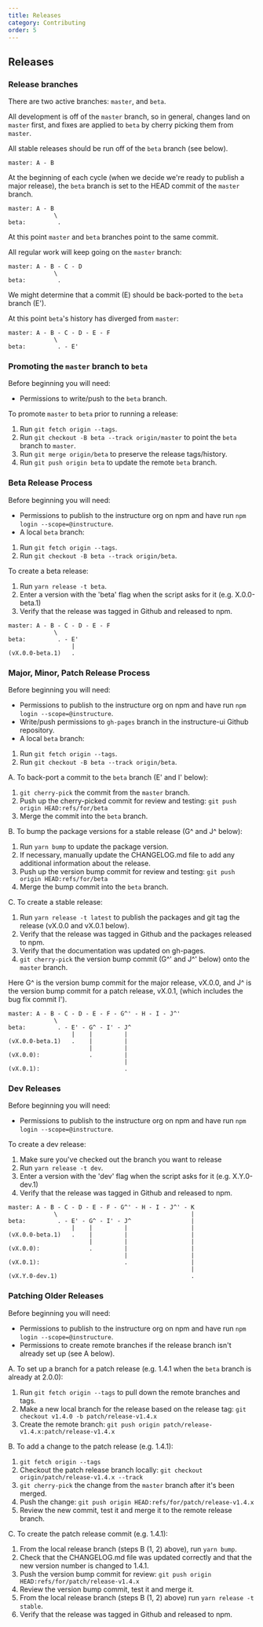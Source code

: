 ```yaml
---
title: Releases
category: Contributing
order: 5
---
```


## Releases

### Release branches

There are two active branches: `master`, and `beta`.

All development is off of the `master` branch, so in general, changes land on `master` first,
and fixes are applied to `beta` by cherry picking them from `master`.

All stable releases should be run off of the `beta` branch (see below).

```text
master: A - B
```

At the beginning of each cycle (when we decide we're ready to publish a major release), the
`beta` branch is set to the HEAD commit of the `master` branch.


```text
master: A - B
             \
beta:         .
```

At this point `master` and `beta` branches point to the same
commit.

All regular work will keep going on the `master` branch:

```text
master: A - B - C - D
             \
beta:         .
```

We might determine that a commit (E) should be back-ported to the
`beta` branch (E').

At this point `beta`'s history has diverged from `master`:

```text
master: A - B - C - D - E - F
             \
beta:         . - E'
```

### Promoting the `master` branch to `beta`

Before beginning you will need:

- Permissions to write/push to the `beta` branch.

To promote `master` to `beta` prior to running a release:

1. Run `git fetch origin --tags`.
1. Run `git checkout -B beta --track origin/master` to point the `beta` branch to `master`.
1. Run `git merge origin/beta` to preserve the release tags/history.
1. Run `git push origin beta` to update the remote `beta` branch.


### Beta Release Process

Before beginning you will need:

- Permissions to publish to the instructure org on npm and have run `npm login --scope=@instructure`.
- A local `beta` branch:

1. Run `git fetch origin --tags`.
1. Run `git checkout -B beta --track origin/beta`.

To create a beta release:

1. Run `yarn release -t beta`.
1. Enter a version with the 'beta' flag when the script asks for it (e.g. X.0.0-beta.1)
1. Verify that the release was tagged in Github and released to npm.

```text
master: A - B - C - D - E - F
             \
beta:         . - E'
                  |
(vX.0.0-beta.1)   .
```


### Major, Minor, Patch Release Process

Before beginning you will need:

- Permissions to publish to the instructure org on npm and have run `npm login --scope=@instructure`.
- Write/push permissions to `gh-pages` branch in the instructure-ui Github repository.
- A local `beta` branch:

1. Run `git fetch origin --tags`.
1. Run `git checkout -B beta --track origin/beta`.

A. To back-port a commit to the `beta` branch (E' and I' below):

1. `git cherry-pick` the commit from the `master` branch.
1. Push up the cherry-picked commit for review and testing: `git push origin HEAD:refs/for/beta`
1. Merge the commit into the `beta` branch.

B. To bump the package versions for a stable release (G^ and J^ below):

1. Run `yarn bump` to update the package version.
1. If necessary, manually update the CHANGELOG.md file to add any additional information about the release.
1. Push up the version bump commit for review and testing: `git push origin HEAD:refs/for/beta`
1. Merge the bump commit into the `beta` branch.

C. To create a stable release:

1. Run `yarn release -t latest` to publish the packages and git tag the release (vX.0.0 and vX.0.1 below).
1. Verify that the release was tagged in Github and the packages released to npm.
1. Verify that the documentation was updated on gh-pages.
1. `git cherry-pick` the version bump commit (G^' and J^' below) onto the `master` branch.

Here G^ is the version bump commit for the major release, vX.0.0, and J^ is the version bump commit for a
patch release, vX.0.1, (which includes the bug fix commit I').

```text
master: A - B - C - D - E - F - G^' - H - I - J^'
             \
beta:         . - E' - G^ - I' - J^
                  |    |         |
(vX.0.0-beta.1)   .    |         |
                       |         |
(vX.0.0):              .         |
                                 |
(vX.0.1):                        .
```


### Dev Releases

Before beginning you will need:

- Permissions to publish to the instructure org on npm and have run `npm login --scope=@instructure`.

To create a dev release:

1. Make sure you've checked out the branch you want to release
1. Run `yarn release -t dev`.
1. Enter a version with the 'dev' flag when the script asks for it (e.g. X.Y.0-dev.1)
1. Verify that the release was tagged in Github and released to npm.

```text
master: A - B - C - D - E - F - G^' - H - I - J^' - K
             \                                      |
beta:         . - E' - G^ - I' - J^                 |
                  |    |         |                  |
(vX.0.0-beta.1)   .    |         |                  |
                       |         |                  |
(vX.0.0):              .         |                  |
                                 |                  |
(vX.0.1):                        .                  |
                                                    |
(vX.Y.0-dev.1)                                      .
```


### Patching Older Releases

Before beginning you will need:

- Permissions to publish to the instructure org on npm and have run `npm login --scope=@instructure`.
- Permissions to create remote branches if the release branch isn't already set up (see A below).

A. To set up a branch for a patch release (e.g. 1.4.1 when the `beta` branch is already at 2.0.0):

1. Run `git fetch origin --tags` to pull down the remote branches and tags.
1. Make a new local branch for the release based on the release tag: `git checkout v1.4.0 -b patch/release-v1.4.x`
1. Create the remote branch: `git push origin patch/release-v1.4.x:patch/release-v1.4.x`

B. To add a change to the patch release (e.g. 1.4.1):

1. `git fetch origin --tags`
1. Checkout the patch release branch locally: `git checkout origin/patch/release-v1.4.x --track`
1. `git cherry-pick` the change from the `master` branch after it's been merged.
1. Push the change: `git push origin HEAD:refs/for/patch/release-v1.4.x`
1. Review the new commit, test it and merge it to the remote release branch.

C. To create the patch release commit (e.g. 1.4.1):

1. From the local release branch (steps B (1, 2) above), run `yarn bump`.
1. Check that the CHANGELOG.md file was updated correctly and that the new version number is changed to 1.4.1.
1. Push the version bump commit for review: `git push origin HEAD:refs/for/patch/release-v1.4.x`
1. Review the version bump commit, test it and merge it.
1. From the local release branch (steps B (1, 2) above) run `yarn release -t stable`.
1. Verify that the release was tagged in Github and released to npm.
